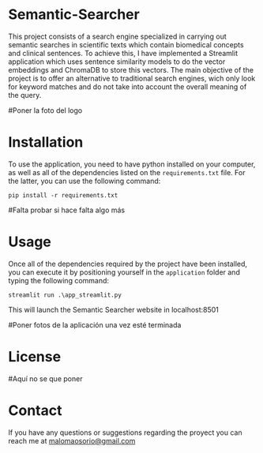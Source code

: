 
# Semantic-Searcher

This project consists of a search engine specialized in carrying out semantic searches in scientific texts which contain biomedical concepts and clinical sentences. To achieve this, I have implemented a Streamlit application which uses sentence similarity models to do the vector embeddings and ChromaDB to store this vectors. The main objective of the project is to offer an alternative to traditional search engines, wich only look for keyword matches and do not take into account the overall meaning of the query.

#Poner la foto del logo

# Installation 

To use the application, you need to have python installed on your computer, as well as all of the dependencies listed on the `requirements.txt` file. For the latter, you can use the following command:

`pip install -r requirements.txt`

#Falta probar si hace falta algo más

# Usage

Once all of the dependencies required by the project have been installed, you can execute it by positioning yourself in the `application` folder and typing the following command:

`streamlit run .\app_streamlit.py`

This will launch the Semantic Searcher website in localhost:8501

#Poner fotos de la aplicación una vez esté terminada

# License

#Aquí no se que poner

# Contact

If you have any questions or suggestions regarding the proyect you can reach me at malomaosorio@gmail.com
